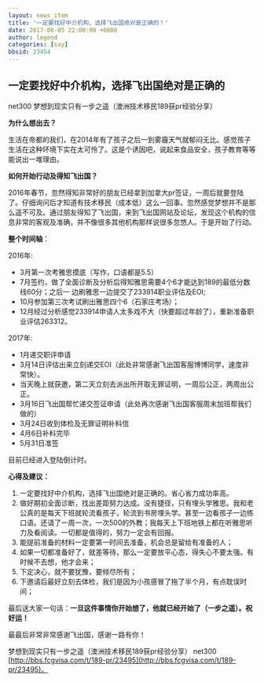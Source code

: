 ```yaml
---
layout: news_item
title: '一定要找好中介机构，选择飞出国绝对是正确的！'
date: 2017-06-05 22:00:00 +0800
author: legend
categories: [say]
bbsid: 23454
---
```


## 一定要找好中介机构，选择飞出国绝对是正确的

net300 梦想到现实只有一步之遥（澳洲技术移民189获pr经验分享）

**为什么想出去？**

生活在帝都的我们，在2014年有了孩子之后一到雾霾天气就郁闷无比。感觉孩子生活在这种环境下实在太可怜了。这是个诱因吧，说起来食品安全，孩子教育等等能说出一堆理由。

**如何开始行动及得知飞出国？**

2016年春节，忽然得知非常好的朋友已经拿到加拿大pr签证，一周后就要登陆了。仔细询问后才知道有技术移民（成本低）这么一回事。忽然感觉梦想并不是那么遥不可及。通过朋友得知了飞出国，来到飞出国网站及论坛，发现这个机构的信息非常的客观及准确，并不像很多其他机构那样说很多忽悠人。于是开始了行动。

**整个时间轴**：

2016年:

- 3月第一次考雅思摸底（写作，口语都是5.5）
- 7月签约，做了全面诊断及分析后得知雅思需要4个6才能达到189的最低分数线60分；之后一   边刷雅思一边提交了233914职业评估及EOI;
- 10月参加第三次考试刷出雅思四个6（石家庄考场）；
- 12月经过分析感觉233914申请人太多戏不大（快要超过年龄了），重新准备职业评估263312。

2017年:

- 1月递交职评申请
- 3月14日评估出来立刻递交EOI（此处非常感谢飞出国客服博博同学，速度非常快）。
- 当天晚上就获邀，第二天立刻去派出所开取无罪证明，一周后公正，两周出公正。
- 3月16日飞出国帮忙递交签证申请（此处再次感谢飞出国客服周末加班帮我们做的）
- 3月24日收到体检及无罪证明补料信
- 4月6日补料完毕
- 5月31日准签

目前已经进入登陆倒计时。

**心得及建议：**

1. 一定要找好中介机构，选择飞出国绝对是正确的。省心省力成功率高。
2. 做好期初全面诊断，找出差距努力达成。没有捷径，只有埋头学雅思。我和老公真的是每天下班就轮流看孩子，轮流到书房埋头学。甚至一边看孩子一边练口语。还请了一周一次，一次500的外教；我每天上下班地铁上都在听雅思听力及看阅读。一切都是值得的，努力一定会有回报。
3. 能提前准备的材料一定要第一时间去准备，机会总是留给有准备的人；
4. 如果一切都准备好了，就差等待，那么一定要放平心态，得失心不要太强。有时候不去想，他才会来；
5. 下定决心，就不要犹豫，要倾尽所有；
6. 下邀请后最好立刻去体检，我们是因为小孩感冒了拖了半个月，有点耽误时间；

最后送大家一句话：**一旦这件事情你开始想了，他就已经开始了（一步之遥）。祝好运！**

最最后非常非常感谢飞出国，感谢一路有你！

梦想到现实只有一步之遥（澳洲技术移民189获pr经验分享） net300 [http://bbs.fcgvisa.com/t/189-pr/23495](http://bbs.fcgvisa.com/t/189-pr/23495)。